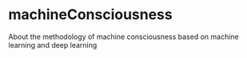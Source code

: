 # machineConsciousness
About the methodology of machine consciousness based on machine learning and deep learning
